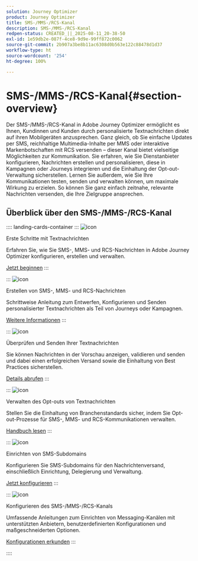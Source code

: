 ```yaml
---
solution: Journey Optimizer
product: Journey Optimizer
title: SMS-/MMS-/RCS-Kanal
description: SMS-/MMS-/RCS-Kanal
redpen-status: CREATED_||_2025-08-11_20-38-50
exl-id: 1e59db2e-087f-4ce8-9d9e-99ff872c0062
source-git-commit: 2b907a3be8b11ac6308d0b563e122c88478d1d37
workflow-type: ht
source-wordcount: '254'
ht-degree: 100%

---
```


# SMS-/MMS-/RCS-Kanal{#section-overview}

Der SMS-/MMS-/RCS-Kanal in Adobe Journey Optimizer ermöglicht es Ihnen, Kundinnen und Kunden durch personalisierte Textnachrichten direkt auf ihren Mobilgeräten anzusprechen. Ganz gleich, ob Sie einfache Updates per SMS, reichhaltige Multimedia-Inhalte per MMS oder interaktive Markenbotschaften mit RCS versenden – dieser Kanal bietet vielseitige Möglichkeiten zur Kommunikation. Sie erfahren, wie Sie Dienstanbieter konfigurieren, Nachrichten erstellen und personalisieren, diese in Kampagnen oder Journeys integrieren und die Einhaltung der Opt-out-Verwaltung sicherstellen. Lernen Sie außerdem, wie Sie Ihre Kommunikationen testen, senden und verwalten können, um maximale Wirkung zu erzielen. So können Sie ganz einfach zeitnahe, relevante Nachrichten versenden, die Ihre Zielgruppe ansprechen.

## Überblick über den SMS-/MMS-/RCS-Kanal

:::: landing-cards-container
:::
![icon](https://cdn.experienceleague.adobe.com/icons/circle-play.svg)

Erste Schritte mit Textnachrichten

Erfahren Sie, wie Sie SMS-, MMS- und RCS-Nachrichten in Adobe Journey Optimizer konfigurieren, erstellen und verwalten.

[Jetzt beginnen](../using/sms/get-started-sms.md)
:::

:::
![icon](https://cdn.experienceleague.adobe.com/icons/list-check.svg)

Erstellen von SMS-, MMS- und RCS-Nachrichten

Schrittweise Anleitung zum Entwerfen, Konfigurieren und Senden personalisierter Textnachrichten als Teil von Journeys oder Kampagnen.

[Weitere Informationen](../using/sms/create-sms.md)
:::

:::
![icon](https://cdn.experienceleague.adobe.com/icons/list-check.svg)

Überprüfen und Senden Ihrer Textnachrichten

Sie können Nachrichten in der Vorschau anzeigen, validieren und senden und dabei einen erfolgreichen Versand sowie die Einhaltung von Best Practices sicherstellen.

[Details abrufen](../using/sms/send-sms.md)
:::

:::
![icon](https://cdn.experienceleague.adobe.com/icons/shield-halved.svg)

Verwalten des Opt-outs von Textnachrichten

Stellen Sie die Einhaltung von Branchenstandards sicher, indem Sie Opt-out-Prozesse für SMS-, MMS- und RCS-Kommunikationen verwalten.

[Handbuch lesen](../using/sms/sms-opt-out.md)
:::

:::
![icon](https://cdn.experienceleague.adobe.com/icons/gear.svg)

Einrichten von SMS-Subdomains

Konfigurieren Sie SMS-Subdomains für den Nachrichtenversand, einschließlich Einrichtung, Delegierung und Verwaltung.

[Jetzt konfigurieren](../using/sms/sms-subdomains.md)
:::

:::
![icon](https://cdn.experienceleague.adobe.com/icons/code-branch.svg)

Konfigurieren des SMS-/MMS-/RCS-Kanals

Umfassende Anleitungen zum Einrichten von Messaging-Kanälen mit unterstützten Anbietern, benutzerdefinierten Konfigurationen und maßgeschneiderten Optionen.

[Konfigurationen erkunden](configure-sms-landing-page.md)
:::

::::
